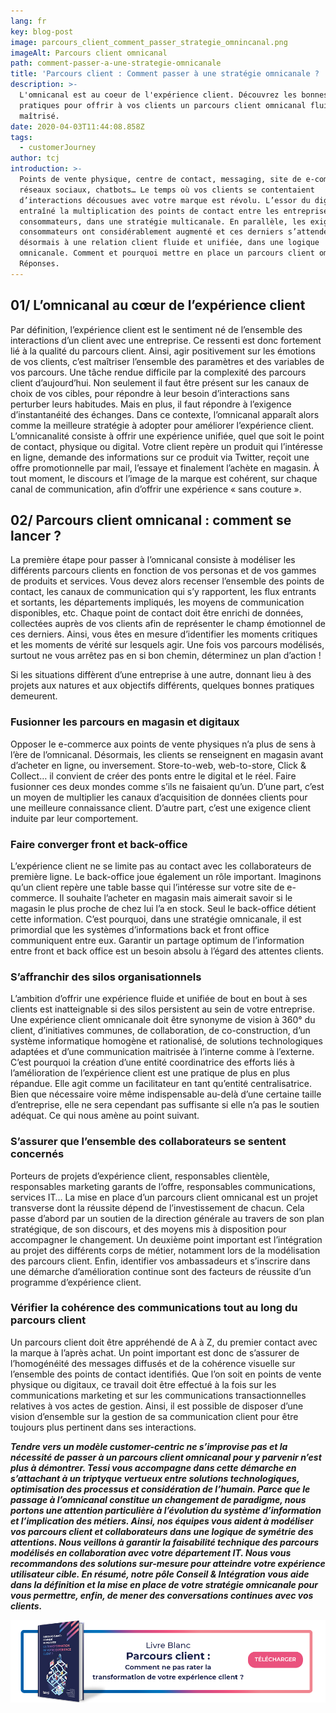 ```yaml
---
lang: fr
key: blog-post
image: parcours_client_comment_passer_strategie_omnincanal.png
imageAlt: Parcours client omnicanal
path: comment-passer-a-une-strategie-omnicanale
title: 'Parcours client : Comment passer à une stratégie omnicanale ? '
description: >-
  L'omnicanal est au coeur de l'expérience client. Découvrez les bonnes
  pratiques pour offrir à vos clients un parcours client omnicanal fluide et
  maîtrisé. 
date: 2020-04-03T11:44:08.858Z
tags:
  - customerJourney
author: tcj
introduction: >-
  Points de vente physique, centre de contact, messaging, site de e-commerce,
  réseaux sociaux, chatbots… Le temps où vos clients se contentaient
  d’interactions décousues avec votre marque est révolu. L’essor du digital a
  entraîné la multiplication des points de contact entre les entreprises et les
  consommateurs, dans une stratégie multicanale. En parallèle, les exigences des
  consommateurs ont considérablement augmenté et ces derniers s’attendent
  désormais à une relation client fluide et unifiée, dans une logique
  omnicanale. Comment et pourquoi mettre en place un parcours client omnicanal ?
  Réponses.
---
```

## 01/ L’omnicanal au cœur de l’expérience client

Par définition, l’expérience client est le sentiment né de l’ensemble des interactions d’un client avec une entreprise. Ce ressenti est donc fortement lié à la qualité du parcours client. Ainsi, agir positivement sur les émotions de vos clients, c’est maîtriser l’ensemble des paramètres et des variables de vos parcours. Une tâche rendue difficile par la complexité des parcours client d’aujourd’hui. Non seulement il faut être présent sur les canaux de choix de vos cibles, pour répondre à leur besoin d’interactions sans perturber leurs habitudes. Mais en plus, il faut répondre à l’exigence d’instantanéité des échanges. Dans ce contexte, l’omnicanal apparaît alors comme la meilleure stratégie à adopter pour améliorer l’expérience client. L’omnicanalité consiste à offrir une expérience unifiée, quel que soit le point de contact, physique ou digital. Votre client repère un produit qui l’intéresse en ligne, demande des informations sur ce produit via Twitter, reçoit une offre promotionnelle par mail, l’essaye et finalement l’achète en magasin. À tout moment, le discours et l’image de la marque est cohérent, sur chaque canal de communication, afin d’offrir une expérience « sans couture ».

## 02/ Parcours client omnicanal : comment se lancer ?

La première étape pour passer à l’omnicanal consiste à modéliser les différents parcours clients en fonction de vos personas et de vos gammes de produits et services. Vous devez alors recenser l’ensemble des points de contact, les canaux de communication qui s’y rapportent, les flux entrants et sortants, les départements impliqués, les moyens de communication disponibles, etc. Chaque point de contact doit être enrichi de données, collectées auprès de vos clients afin de représenter le champ émotionnel de ces derniers. Ainsi, vous êtes en mesure d’identifier les moments critiques et les moments de vérité sur lesquels agir. Une fois vos parcours modélisés, surtout ne vous arrêtez pas en si bon chemin, déterminez un plan d’action !

Si les situations diffèrent d’une entreprise à une autre, donnant lieu à des projets aux natures et aux objectifs différents, quelques bonnes pratiques demeurent.

### Fusionner les parcours en magasin et digitaux

Opposer le e-commerce aux points de vente physiques n’a plus de sens à l’ère de l’omnicanal. Désormais, les clients se renseignent en magasin avant d’acheter en ligne, ou inversement. Store-to-web, web-to-store, Click & Collect… il convient de créer des ponts entre le digital et le réel. Faire fusionner ces deux mondes comme s’ils ne faisaient qu’un. D’une part, c’est un moyen de multiplier les canaux d’acquisition de données clients pour une meilleure connaissance client. D’autre part, c’est une exigence client induite par leur comportement.

### Faire converger front et back-office

L’expérience client ne se limite pas au contact avec les collaborateurs de première ligne. Le back-office joue également un rôle important. Imaginons qu’un client repère une table basse qui l’intéresse sur votre site de e-commerce. Il souhaite l’acheter en magasin mais aimerait savoir si le magasin le plus proche de chez lui l’a en stock. Seul le back-office détient cette information. C’est pourquoi, dans une stratégie omnicanale, il est primordial que les systèmes d’informations back et front office communiquent entre eux. Garantir un partage optimum de l’information entre front et back office est un besoin absolu à l’égard des attentes clients.

### S’affranchir des silos organisationnels

L’ambition d’offrir une expérience fluide et unifiée de bout en bout à ses clients est inatteignable si des silos persistent au sein de votre entreprise. Une expérience client omnicanale doit être synonyme de vision à 360° du client, d’initiatives communes, de collaboration, de co-construction, d’un système informatique homogène et rationalisé, de solutions technologiques adaptées et d’une communication maitrisée à l’interne comme à l’externe. C’est pourquoi la création d’une entité coordinatrice des efforts liés à l’amélioration de l’expérience client est une pratique de plus en plus répandue. Elle agit comme un facilitateur en tant qu’entité centralisatrice. Bien que nécessaire voire même indispensable au-delà d’une certaine taille d’entreprise, elle ne sera cependant pas suffisante si elle n’a pas le soutien adéquat. Ce qui nous amène au point suivant.

### S’assurer que l’ensemble des collaborateurs se sentent concernés

Porteurs de projets d’expérience client, responsables clientèle, responsables marketing garants de l’offre, responsables communications, services IT… La mise en place d’un parcours client omnicanal est un projet transverse dont la réussite dépend de l’investissement de chacun. Cela passe d’abord par un soutien de la direction générale au travers de son plan stratégique, de son discours, et des moyens mis à disposition pour accompagner le changement. Un deuxième point important est l’intégration au projet des différents corps de métier, notamment lors de la modélisation des parcours client. Enfin, identifier vos ambassadeurs et s’inscrire dans une démarche d’amélioration continue sont des facteurs de réussite d’un programme d’expérience client.

### Vérifier la cohérence des communications tout au long du parcours client

Un parcours client doit être appréhendé de A à Z, du premier contact avec la marque à l’après achat. Un point important est donc de s’assurer de l’homogénéité des messages diffusés et de la cohérence visuelle sur l’ensemble des points de contact identifiés. Que l’on soit en points de vente physique ou digitaux, ce travail doit être effectué à la fois sur les communications marketing et sur les communications transactionnelles relatives à vos actes de gestion. Ainsi, il est possible de disposer d’une vision d’ensemble sur la gestion de sa communication client pour être toujours plus pertinent dans ses interactions.



***Tendre vers un modèle customer-centric ne s’improvise pas et la nécessité de passer à un parcours client omnicanal pour y parvenir n’est plus à démontrer. Tessi vous accompagne dans cette démarche en s’attachant à un triptyque vertueux entre solutions technologiques, optimisation des processus et considération de l’humain. Parce que le passage à l’omnicanal constitue un changement de paradigme, nous portons une attention particulière à l’évolution du système d’information et l’implication des métiers. Ainsi, nos équipes vous aident à modéliser vos parcours client et collaborateurs dans une logique de symétrie des attentions. Nous veillons à garantir la faisabilité technique des parcours modélisés en collaboration avec votre département IT. Nous vous recommandons des solutions sur-mesure pour atteindre votre expérience utilisateur cible. En résumé, notre pôle Conseil & Intégration vous aide dans la définition et la mise en place de votre stratégie omnicanale pour vous permettre, enfin, de mener des conversations continues avec vos clients.***

[![Téléchargez Livre Blanc](950x250_banniere_lb_parcours_client.png "Parcours client : Comment ne pas rater la transformation de votre expérience client ?")](https://content.blog-consulting-and-integration.tessi.eu/parcours-client-rater-ou-pas-transformation-experience-client)